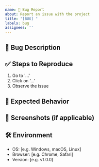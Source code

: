```yaml
---
name: 🐛 Bug Report
about: Report an issue with the project
title: "[BUG] "
labels: bug
assignees: ''
---
```


## 🐞 Bug Description
<!-- Clearly describe the bug -->

## ✅ Steps to Reproduce
1. Go to '...'
2. Click on '...'
3. Observe the issue

## 🤔 Expected Behavior
<!-- Describe what should happen -->

## 📸 Screenshots (if applicable)
<!-- Add screenshots to help explain your problem -->

## 🛠️ Environment
- OS: [e.g. Windows, macOS, Linux]
- Browser: [e.g. Chrome, Safari]
- Version: [e.g. v1.0.0]
